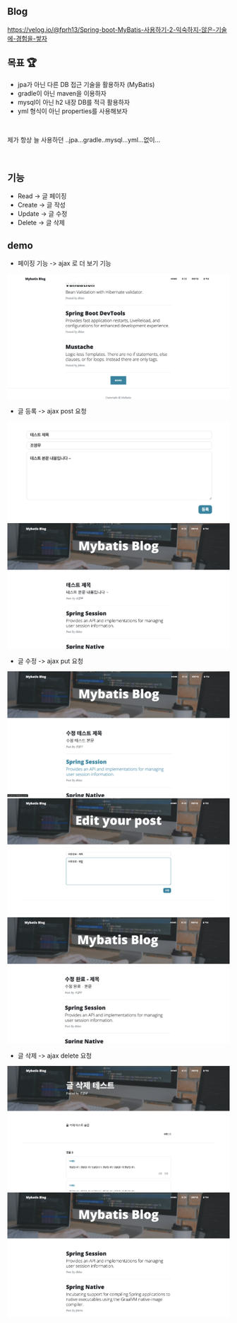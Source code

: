 ## Blog
https://velog.io/@fprh13/Spring-boot-MyBatis-사용하기-2-익숙하지-않은-기술에-경험을-쌓자

## 목표 🏆

- jpa가 아닌 다른 DB 접근 기술을 활용하자 (MyBatis)
- gradle이 아닌 maven을 이용하자
- mysql이 아닌 h2 내장 DB를 적극 활용하자
- yml 형식이 아닌 properties를 사용해보자

<br>

제가 항상 늘 사용하던 ..jpa...gradle..mysql...yml...없이...

<br>

## 기능
- Read -> 글 페이징 
- Create -> 글 작성
- Update -> 글 수정
- Delete -> 글 삭제

## demo
- 페이징 기능 -> ajax 로 더 보기 기능

<img src="img/postList.png">

- 글 등록 -> ajax post 요청

<img src="img/postform.png">


<img src="img/posttest.png">

- 글 수정 -> ajax put 요청

<img src="img/edittest.png">

<img src="img/editform.png">

<img src="img/edit.png">

- 글 삭제 -> ajax delete 요청

<img src="img/deletetest.png">

<img src="img/delete.png">



